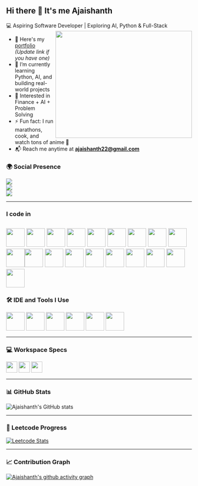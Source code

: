 ## Hi there 👋 It's me Ajaishanth

💻 Aspiring Software Developer | Exploring AI, Python & Full-Stack  
<img align="right" width="370" height="290" src="https://i.pinimg.com/originals/47/f0/34/47f0342cec72b800463bf003eac1257e.gif">

- 🔭 Here's my [portfolio](https://ajaishanth.dev) *(Update link if you have one)*                                                
- 🌱 I’m currently learning Python, AI, and building real-world projects  
- 🎯 Interested in Finance + AI + Problem Solving  
- ⚡ Fun fact: I run marathons, cook, and watch tons of anime 🍜  
- 📬 Reach me anytime at **ajaishanth22@gmail.com**

### 🌍 Social Presence
[<img src="https://img.shields.io/badge/YouTube-FF0000?style=for-the-badge&logo=youtube&logoColor=white" />](https://www.youtube.com/@ajaishanth)  
[<img src="https://img.shields.io/badge/LinkedIn-0077B5?style=for-the-badge&logo=linkedin&logoColor=white" />](https://www.linkedin.com/in/ajaishanth)  
[<img src="https://img.shields.io/badge/Instagram-d62976?style=for-the-badge&logo=instagram&logoColor=white" />](https://www.instagram.com/ajaishanth)

---

### I code in
<img height="50" width="50" src="https://img.icons8.com/color/48/000000/python.png" /> <img height="50" width="50" src="https://img.icons8.com/color/48/000000/c-programming.png" /> <img height="50" width="50" src="https://img.icons8.com/color/48/000000/c-plus-plus-logo.png" /> <img height="50" width="50" src="https://img.icons8.com/color/48/000000/java-coffee-cup-logo.png" /> <img height="50" width="50" src="https://img.icons8.com/color/48/000000/html-5.png" /> <img height="50" width="50" src="https://img.icons8.com/color/48/000000/css3.png" /> <img height="50" width="50" src="https://img.icons8.com/color/48/000000/sass.png"/> <img height="50" width="50" src="https://img.icons8.com/color/48/000000/bootstrap.png" />
<img height="50" width="50" src="https://img.icons8.com/color/48/000000/javascript.png"/><img height="50" width="50" src="https://img.icons8.com/color/48/000000/tensorflow.png"/><img height="50" width="50" src="https://img.icons8.com/fluent/48/000000/arduino.png"/> <img height="50" width="50" src="https://img.icons8.com/color/48/000000/react-native.png"/> <img height="50" width="50" src="https://img.icons8.com/color/48/000000/google-firebase-console.png"/> <img height="50" width="50" src="https://img.icons8.com/color/48/000000/mysql-logo.png"/> <img height="50" width="50" src="https://img.icons8.com/color/48/000000/mongodb.png"/> <img height="50" width="50" src="https://img.icons8.com/color/48/000000/nodejs.png"/> <img height="50" width="50" src="https://img.icons8.com/color/48/000000/spring-logo.png"/> <img height="50" width="50" src="https://img.icons8.com/fluency/48/000000/handlebar-mustache.png"/> <img height="50" width="50" src="https://img.icons8.com/color/48/null/graphql.png"/>
---

### 🛠️ IDE and Tools I Use
<img height="50" width="50" src="https://img.icons8.com/color/48/000000/visual-studio-code-2019.png"/> 
<img height="50" width="50" src="https://img.icons8.com/color/48/000000/pycharm.png"/> 
<img height="50" width="50" src="https://img.icons8.com/color/50/000000/git.png"/> 
<img height="50" src="https://img.icons8.com/color/480/null/notion--v1.png"/> 
<img height="50" width="50" src="https://img.icons8.com/doodle/48/000000/adobe-photoshop.png"/> 
<img height="50" width="50" src="https://img.icons8.com/color/48/000000/figma--v1.png"/>  

---

### 💻 Workspace Specs
<img height="30" src="https://img.shields.io/badge/ASUS-TUF_A15-ED1C24?style=for-the-badge&logo=asus&logoColor=white"/>  
<img height="30" src="https://img.shields.io/badge/NVIDIA-RTX_3050-76B900?style=for-the-badge&logo=nvidia&logoColor=white"/>  
<img height="30" src="https://img.shields.io/badge/AMD-Ryzen_7_7435HS-ED1C24?style=for-the-badge&logo=amd&logoColor=white"/>  

---

### 📊 GitHub Stats
![Ajaishanth's GitHub stats](https://github-readme-stats.vercel.app/api?username=ajaishanth&theme=dark&show_icons=true&&hide=issues,contribs)  

---

### 🎯 Leetcode Progress
[![Leetcode Stats](https://leetcard.jacoblin.cool/ajaishanth?ext=contest&theme=dark)](https://leetcode.com/ajaishanth)  

---

### 📈 Contribution Graph
[![Ajaishanth's github activity graph](https://github-readme-activity-graph.vercel.app/graph?username=ajaishanth&bg_color=000000&color=ffffff&line=51f565&point=ffffff&area=true&hide_border=true)](https://github.com/ashutosh00710/github-readme-activity-graph)
